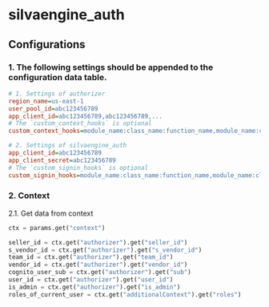 # silvaengine_auth

## Configurations

### 1. The following settings should be appended to the configuration data table.

```ini
# 1. Settings of authorizer
region_name=us-east-1
user_pool_id=abc123456789
app_client_id=abc123456789,abc123456789,...
# The `custom_context_hooks` is optional
custom_context_hooks=module_name:class_name:function_name,module_name:class_name:function_name,...

# 2. Settings of silvaengine_auth
app_client_id=abc123456789
app_client_secret=abc123456789
# The `custom_signin_hooks` is optional
custom_signin_hooks=module_name:class_name:function_name,module_name:class_name:function_name,...
```

### 2. Context

2.1. Get data from context

```python
ctx = params.get("context")

seller_id = ctx.get("authorizer").get("seller_id")
s_vendor_id = ctx.get("authorizer").get("s_vendor_id")
team_id = ctx.get("authorizer").get("team_id")
vendor_id = ctx.get("authorizer").get("vendor_id")
cognito_user_sub = ctx.get("authorizer").get("sub")
user_id = ctx.get("authorizer").get("user_id")
is_admin = ctx.get("authorizer").get("is_admin")
roles_of_current_user = ctx.get("additionalContext").get("roles")
```
